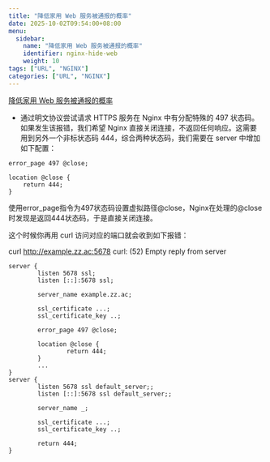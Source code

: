 ```yaml
---
title: "降低家用 Web 服务被通报的概率"
date: 2025-10-02T09:54:00+08:00
menu:
  sidebar:
    name: "降低家用 Web 服务被通报的概率"
    identifier: nginx-hide-web
    weight: 10
tags: ["URL", "NGINX"]
categories: ["URL", "NGINX"]
---
```


[降低家用 Web 服务被通报的概率](https://tao.zz.ac/homelab/hide-web.html)

- 通过明文协议尝试请求 HTTPS 服务在 Nginx 中有分配特殊的 497 状态码。如果发生该报错，我们希望 Nginx 直接关闭连接，不返回任何响应。这需要用到另外一个非标状态码 444，综合两种状态码，我们需要在 server 中增加如下配置：
```nginx
error_page 497 @close;

location @close {
    return 444;
}
```
使用error_page指令为497状态码设置虚拟路径@close，Nginx在处理的@close时发现是返回444状态码，于是直接关闭连接。

这个时候你再用 curl 访问对应的端口就会收到如下报错：

curl http://example.zz.ac:5678
curl: (52) Empty reply from server

```nginx
server {
        listen 5678 ssl;
        listen [::]:5678 ssl;

        server_name example.zz.ac;

        ssl_certificate ...;
        ssl_certificate_key ..;

        error_page 497 @close;

        location @close {
                return 444;
        }
        ...
}
server {
        listen 5678 ssl default_server;;
        listen [::]:5678 ssl default_server;;

        server_name _;

        ssl_certificate ...;
        ssl_certificate_key ..;

        return 444;
}
```